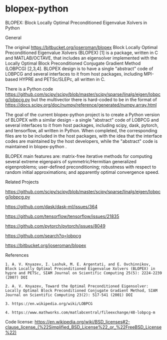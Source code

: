 # blopex-python
BLOPEX: Block Locally Optimal Preconditioned Eigenvalue Xolvers in Python

General

The original https://bitbucket.org/joseroman/blopex Block Locally Optimal Preconditioned Eigenvalue Xolvers (BLOPEX) [1] is a package, written in C and MATLAB/OCTAVE, that includes an eigensolver implemented with the Locally Optimal Block Preconditioned Conjugate Gradient Method (LOBPCG) [2,3,4]. BLOPEX design is to have a single "abstract" code of LOBPCG and several interfaces to it from host packages, including MPI-based HYPRE and PETSc/SLEPc, all written in C.

There is a Python code https://github.com/scipy/scipy/blob/master/scipy/sparse/linalg/eigen/lobpcg/lobpcg.py but the multivector there is hard-coded to be in the format of https://docs.scipy.org/doc/numpy/reference/generated/numpy.array.html

The goal of the current blopex-python project is to create a Python version of BLOPEX with a similar design - a single "abstract" code of LOBPCG and several interfaces to it from host packages, including scipy, dask, pytorch, and tensorflow, all written in Python. When completed, the corresponding files are to be included in the host packages, with the idea that the interface codes are maintained by the host developers, while the "abstract" code is maintained in blopex-python .

BLOPEX main features are: matrix-free iterative methods for computing several extreme eigenpairs of symmetric/Hermitian generalized eigenproblems; user-defined preconditioning; robustness with respect to random initial approximations; and apparently optimal convergence speed.

Related Projects

https://github.com/scipy/scipy/blob/master/scipy/sparse/linalg/eigen/lobpcg/lobpcg.py 

https://github.com/dask/dask-ml/issues/364

https://github.com/tensorflow/tensorflow/issues/21835

https://github.com/pytorch/pytorch/issues/8049

https://github.com/search?q=lobpcg

https://bitbucket.org/joseroman/blopex

References

    1. A. V. Knyazev, I. Lashuk, M. E. Argentati, and E. Ovchinnikov, Block Locally Optimal Preconditioned Eigenvalue Xolvers (BLOPEX) in hypre and PETSc, SIAM Journal on Scientific Computing 25(5): 2224-2239 (2007) DOI

    2. A. V. Knyazev, Toward the Optimal Preconditioned Eigensolver: Locally Optimal Block Preconditioned Conjugate Gradient Method, SIAM Journal on Scientific Computing 23(2): 517-541 (2001) DOI
    
    3. https://en.wikipedia.org/wiki/LOBPCG
    
    4. https://www.mathworks.com/matlabcentral/fileexchange/48-lobpcg-m

Code license: https://en.wikipedia.org/wiki/BSD_licenses#2-clause_license_(%22Simplified_BSD_License%22_or_%22FreeBSD_License%22)
